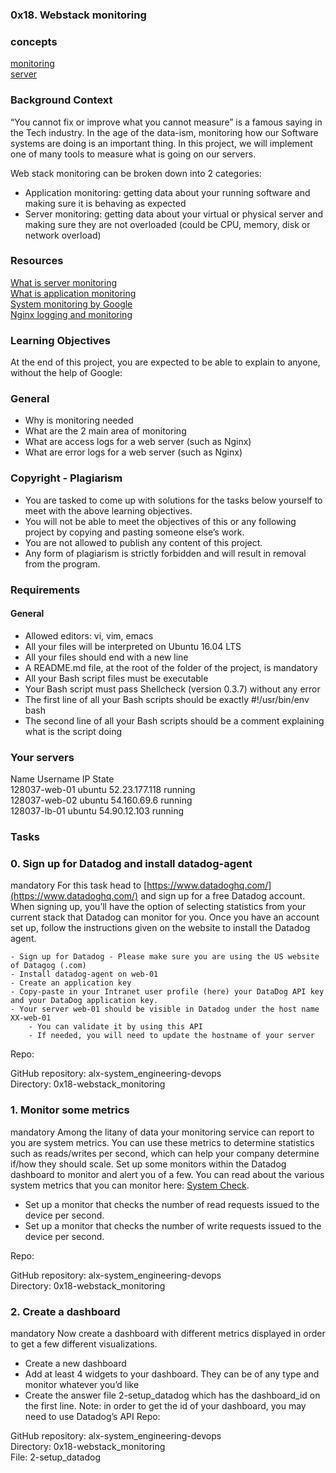 ### 0x18. Webstack monitoring

### concepts
[monitoring](https://intranet.alxswe.com/concepts/13)<br>
[server](https://intranet.alxswe.com/concepts/67)<br>
### Background Context
“You cannot fix or improve what you cannot measure” is a famous saying in the Tech industry. In the age of the data-ism, monitoring how our Software systems are doing is an important thing. In this project, we will implement one of many tools to measure what is going on our servers.

Web stack monitoring can be broken down into 2 categories:

 - Application monitoring: getting data about your running software and making sure it is behaving as expected
 - Server monitoring: getting data about your virtual or physical server and making sure they are not overloaded (could be CPU, memory, disk or network overload)

 ### Resources
[What is server monitoring](https://www.sumologic.com/glossary/server-monitoring/)<br>
[What is application monitoring](https://en.wikipedia.org/wiki/Application_performance_management)<br>
[System monitoring by Google](https://sre.google/sre-book/monitoring-distributed-systems/)<br>
[Nginx logging and monitoring](https://docs.nginx.com/nginx/admin-guide/monitoring/logging/)<br>

### Learning Objectives
At the end of this project, you are expected to be able to explain to anyone, without the help of Google:

### General
 - Why is monitoring needed
 - What are the 2 main area of monitoring
 - What are access logs for a web server (such as Nginx)
 - What are error logs for a web server (such as Nginx)
### Copyright - Plagiarism
 - You are tasked to come up with solutions for the tasks below yourself to meet with the above learning objectives.
 - You will not be able to meet the objectives of this or any following project by copying and pasting someone else’s work.
 - You are not allowed to publish any content of this project.
 - Any form of plagiarism is strictly forbidden and will result in removal from the program.
### Requirements
#### General
 - Allowed editors: vi, vim, emacs
 - All your files will be interpreted on Ubuntu 16.04 LTS
 - All your files should end with a new line
 - A README.md file, at the root of the folder of the project, is mandatory
 - All your Bash script files must be executable
 - Your Bash script must pass Shellcheck (version 0.3.7) without any error
 - The first line of all your Bash scripts should be exactly #!/usr/bin/env bash
 - The second line of all your Bash scripts should be a comment explaining what is the script doing


 ### Your servers
Name	Username	IP	State	<br>
128037-web-01	ubuntu	52.23.177.118	running	<br>
128037-web-02	ubuntu	54.160.69.6	running	<br>
128037-lb-01	ubuntu	54.90.12.103	running<br>

### Tasks
### 0. Sign up for Datadog and install datadog-agent
mandatory
For this task head to [https://www.datadoghq.com/](https://www.datadoghq.com/) and sign up for a free Datadog account. When signing up, you’ll have the option of selecting statistics from your current stack that Datadog can monitor for you. Once you have an account set up, follow the instructions given on the website to install the Datadog agent.

    - Sign up for Datadog - Please make sure you are using the US website of Datagog (.com)
    - Install datadog-agent on web-01
    - Create an application key
    - Copy-paste in your Intranet user profile (here) your DataDog API key and your DataDog application key.
    - Your server web-01 should be visible in Datadog under the host name XX-web-01
        - You can validate it by using this API
        - If needed, you will need to update the hostname of your server

Repo:<br>

GitHub repository: alx-system_engineering-devops<br>
Directory: 0x18-webstack_monitoring<br>

### 1. Monitor some metrics
mandatory
Among the litany of data your monitoring service can report to you are system metrics. You can use these metrics to determine statistics such as reads/writes per second, which can help your company determine if/how they should scale. Set up some monitors within the Datadog dashboard to monitor and alert you of a few. You can read about the various system metrics that you can monitor here: [System Check](https://docs.datadoghq.com/integrations/system/).
 - Set up a monitor that checks the number of read requests issued to the device per second.
 - Set up a monitor that checks the number of write requests issued to the device per second.

Repo:<br>

GitHub repository: alx-system_engineering-devops<br>
Directory: 0x18-webstack_monitoring<br>

### 2. Create a dashboard
mandatory
Now create a dashboard with different metrics displayed in order to get a few different visualizations.

 - Create a new dashboard
 - Add at least 4 widgets to your dashboard. They can be of any type and monitor whatever you’d like
 - Create the answer file 2-setup_datadog which has the dashboard_id on the first line. Note: in order to get the id of your dashboard, you may need to use Datadog’s API
Repo:<br>

GitHub repository: alx-system_engineering-devops<br>
Directory: 0x18-webstack_monitoring<br>
File: 2-setup_datadog<br>
